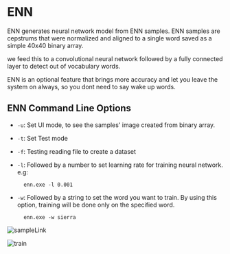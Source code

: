 # ENN

ENN generates neural network model from ENN samples. ENN samples are cepstrums that were normalized and aligned to a single word saved as a simple 40x40 binary array.

we feed this to a convolutional neural network followed by a fully connected layer to detect out of vocabulary words.

ENN is an optional feature that brings more accuracy and let you leave the system on always, so you dont need to say wake up words.

## ENN Command Line Options

* `-u`: Set UI mode, to see the samples' image created from binary array.
* `-t`: Set Test mode
* `-f`: Testing reading file to create a dataset
* `-l`: Followed by a number to set learning rate for training neural network. e.g:

        enn.exe -l 0.001

* `-w`: Followed by a string to set the word you want to train. By using this option, training will be done only on the specified word.

        enn.exe -w sierra

![sampleLink](../img/enn_sample_link.png)


![train](../img/enn_train.png)
